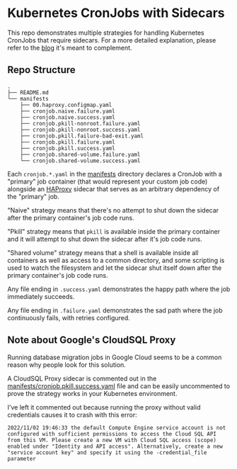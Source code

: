 # Kubernetes CronJobs with Sidecars

This repo demonstrates multiple strategies for handling Kubernetes CronJobs that require sidecars. For a more detailed explanation, please refer to the [blog](https://medium.com/teamsnap-engineering) it's meant to complement.

## Repo Structure

```
.
├── README.md
└── manifests
    ├── 00.haproxy.configmap.yaml
    ├── cronjob.naive.failure.yaml
    ├── cronjob.naive.success.yaml
    ├── cronjob.pkill-nonroot.failure.yaml
    ├── cronjob.pkill-nonroot.success.yaml
    ├── cronjob.pkill.failure-bad-exit.yaml
    ├── cronjob.pkill.failure.yaml
    ├── cronjob.pkill.success.yaml
    ├── cronjob.shared-volume.failure.yaml
    └── cronjob.shared-volume.success.yaml
```

Each `cronjob.*.yaml` in the [manifests](./manifests) directory declares a CronJob with a "primary" job container (that would represent your custom job code) alongside an [HAProxy](http://www.haproxy.org/) sidecar that serves as an arbitrary dependency of the "primary" job.

"Naive" strategy means that there's no attempt to shut down the sidecar after the primary container's job code runs.

"Pkill" strategy means that `pkill` is available inside the primary container and it will attempt to shut down the sidecar after it's job code runs.

"Shared volume" strategy means that a shell is available inside all containers as well as access to a common directory, and some scripting is used to watch the filesystem and let the sidecar shut itself down after the primary container's job code runs.

Any file ending in `.success.yaml` demonstrates the happy path where the job immediately succeeds.

Any file ending in `.failure.yaml` demonstrates the sad path where the job continuously fails, with retries configured.

## Note about Google's CloudSQL Proxy

Running database migration jobs in Google Cloud seems to be a common reason why people look for this solution.

A CloudSQL Proxy sidecar is commented out in the [manifests/cronjob.pkill.success.yaml](./manifests/cronjob.pkill.success.yaml) file and can be easily uncommented to prove the strategy works in your Kubernetes environment.

I've left it commented out because running the proxy without valid credentials causes it to crash with this error:

```
2022/11/02 19:46:33 the default Compute Engine service account is not configured with sufficient permissions to access the Cloud SQL API from this VM. Please create a new VM with Cloud SQL access (scope) enabled under "Identity and API access". Alternatively, create a new "service account key" and specify it using the -credential_file parameter
```

